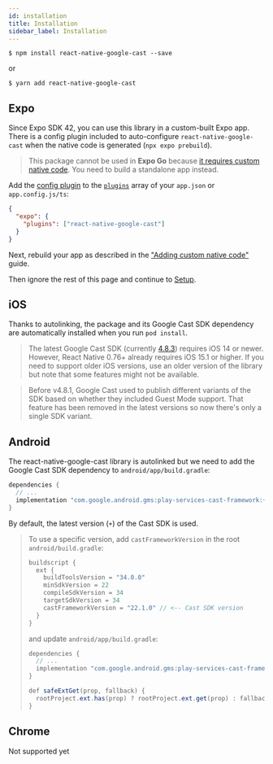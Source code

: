 ```yaml
---
id: installation
title: Installation
sidebar_label: Installation
---
```


`$ npm install react-native-google-cast --save`

or

`$ yarn add react-native-google-cast`

## Expo

Since Expo SDK 42, you can use this library in a custom-built Expo app.
There is a config plugin included to auto-configure `react-native-google-cast` when the native code is generated (`npx expo prebuild`).

> This package cannot be used in **Expo Go** because [it requires custom native code](https://docs.expo.dev/workflow/continuous-native-generation/). You need to build a standalone app instead.

Add the [config plugin](https://docs.expo.dev/guides/config-plugins/) to the [`plugins`](https://docs.expo.dev/versions/latest/config/app/#plugins) array of your `app.json` or `app.config.js/ts`:

```json
{
  "expo": {
    "plugins": ["react-native-google-cast"]
  }
}
```

Next, rebuild your app as described in the ["Adding custom native code"](https://docs.expo.dev/workflow/continuous-native-generation/) guide.

Then ignore the rest of this page and continue to [Setup](setup#expo).

## iOS

Thanks to autolinking, the package and its Google Cast SDK dependency are automatically installed when you run `pod install`.

> The latest Google Cast SDK (currently [4.8.3](https://developers.google.com/cast/docs/release-notes#august-22,-2024)) requires iOS 14 or newer. However, React Native 0.76+ already requires iOS 15.1 or higher. If you need to support older iOS versions, use an older version of the library but note that some features might not be available.

> Before v4.8.1, Google Cast used to publish different variants of the SDK based on whether they included Guest Mode support. That feature has been removed in the latest versions so now there's only a single SDK variant.

## Android

The react-native-google-cast library is autolinked but we need to add the Google Cast SDK dependency to `android/app/build.gradle`:

```java
dependencies {
  // ...
  implementation "com.google.android.gms:play-services-cast-framework:+"
}
```

By default, the latest version (`+`) of the Cast SDK is used.

> To use a specific version, add `castFrameworkVersion` in the root `android/build.gradle`:
>
> ```java
> buildscript {
>   ext {
>     buildToolsVersion = "34.0.0"
>     minSdkVersion = 22
>     compileSdkVersion = 34
>     targetSdkVersion = 34
>     castFrameworkVersion = "22.1.0" // <-- Cast SDK version
>   }
> }
> ```
>
> and update `android/app/build.gradle`:
>
> ```java
> dependencies {
>   // ...
>   implementation "com.google.android.gms:play-services-cast-framework:${safeExtGet('castFrameworkVersion', '+')}"
> }
>
> def safeExtGet(prop, fallback) {
>   rootProject.ext.has(prop) ? rootProject.ext.get(prop) : fallback
> }
> ```

## Chrome

Not supported yet
